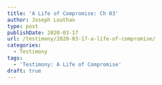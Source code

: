 ```yaml
---
title: 'A Life of Compromise: Ch 03'
author: Joseph Louthan
type: post
publishDate: 2020-03-17
url: /testimony/2020-03-17-a-life-of-compromise/
categories:
  - Testimony
tags:
  - 'Testimony: A Life of Compromise'
draft: true
---
```

